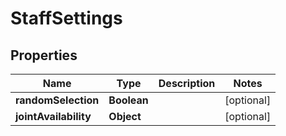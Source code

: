 

# StaffSettings


## Properties

Name | Type | Description | Notes
------------ | ------------- | ------------- | -------------
**randomSelection** | **Boolean** |  |  [optional]
**jointAvailability** | **Object** |  |  [optional]



